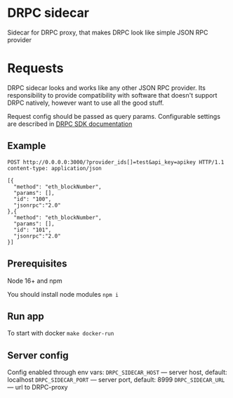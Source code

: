 # DRPC sidecar

Sidecar for DRPC proxy, that makes DRPC look like simple JSON RPC provider

# Requests

DRPC sidecar looks and works like any other JSON RPC provider. Its responsibility to provide compatibility with software
that doesn't support DRPC natively, however want to use all the good stuff.

Request config should be passed as query params.
Configurable settings are described in [DRPC SDK documentation](https://p2p-org.github.io/drpc-client/modules.html#ProviderSettings)

## Example

```
POST http://0.0.0.0:3000/?provider_ids[]=test&api_key=apikey HTTP/1.1
content-type: application/json

[{
  "method": "eth_blockNumber",
  "params": [],
  "id": "100",
  "jsonrpc":"2.0"
},{
  "method": "eth_blockNumber",
  "params": [],
  "id": "101",
  "jsonrpc":"2.0"
}]
```

## Prerequisites

Node 16+ and npm

You should install node modules
`npm i`

## Run app

To start with docker
`make docker-run`

## Server config

Config enabled through env vars:
`DRPC_SIDECAR_HOST` — server host, default: localhost
`DRPC_SIDECAR_PORT` — server port, default: 8999
`DRPC_SIDECAR_URL` — url to DRPC-proxy
